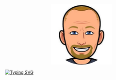 <p align="center">
  <img src="https://github.com/cgbarrow/cgbarrow/blob/main/bitme-modified.png" alt="Christopher Barrow Bitmoji" style="width:200px;height:200px;"/>
</p>

[![Typing SVG](https://readme-typing-svg.herokuapp.com?font=Open+Sans&color=%230C6FBD&center=true&width=440&height=50&lines=Old+man+developer+with+some+grit)](https://git.io/typing-svg)





